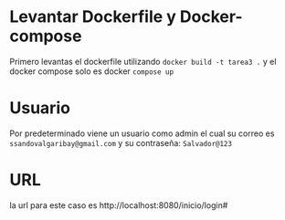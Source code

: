 # Levantar Dockerfile y Docker-compose
Primero levantas el dockerfile utilizando ```docker build -t tarea3 .```
y el docker compose solo es docker ```compose up```
# Usuario
Por predeterminado viene un usuario como admin el cual su correo es ```ssandovalgaribay@gmail.com``` y su contraseña: ```Salvador@123```
# URL
la url para este caso es http://localhost:8080/inicio/login#
